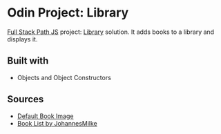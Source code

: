 # Odin Project: Library

[Full Stack Path JS](https://www.theodinproject.com/paths/full-stack-javascript/javascript) project: [Library](https://www.theodinproject.com/paths/full-stack-javascript/courses/javascript/lessons/library) solution. It adds books to a library and displays it.

## Built with

- Objects and Object Constructors

## Sources

- [Default Book Image](https://pixabay.com/vectors/book-notebook-paper-text-textbook-2028349)
- [Book List by JohannesMilke](https://gist.githubusercontent.com/JohannesMilke/d53fbbe9a1b7e7ca2645db13b995dc6f/raw/eace0e20f86cdde3352b2d92f699b6e9dedd8c70/books.json)
